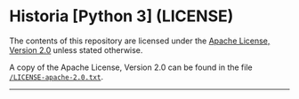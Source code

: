 <!-- Author (Created): Roger "Equah" Hürzeler -->
<!-- Date (Created): 12019.12.25 HE -->
<!-- License: apache-2.0 -->

**Historia [Python 3] (LICENSE)**
================================================================================

The contents of this repository are licensed under the [Apache License, Version 2.0](http://www.apache.org/licenses/LICENSE-2.0) unless stated otherwise.

A copy of the Apache License, Version 2.0 can be found in the file [`/LICENSE-apache-2.0.txt`](https://github.com/TheEquah/Historia-python3/blob/master/LICENSE-apache-2.0.txt).

--------------------------------------------------------------------------------
